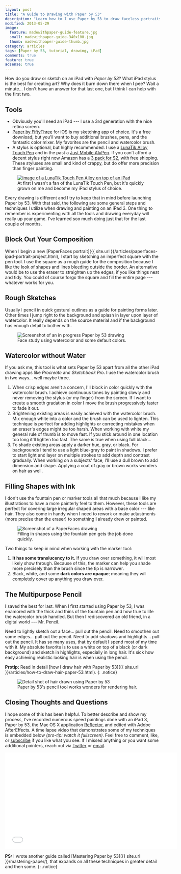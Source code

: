 ```yaml
---
layout: post
title: "A Guide to Drawing with Paper by 53"
description: "Learn how to I use Paper by 53 to draw faceless portraits and landscapes on an iPad."
modified: 2013-05-29
image: 
  feature: madewithpaper-guide-feature.jpg
  small: madewithpaper-guide-340x100.jpg
  thumb: madewithpaper-guide-thumb.jpg
category: articles
tags: [Paper by 53, tutorial, drawing, iPad]
comments: true
feature: true
adsense: true
---
```


How do you draw or sketch on an iPad with *Paper by 53*? What iPad stylus is the best for creating art? Why does it burn down there when I pee? Wait a minute... I don't have an answer for that last one, but I think I can help with the first two.

## Tools

*	Obviously you'll need an iPad --- I use a 3rd generation with the nice retina screen.
*   [Paper by FiftyThree](http://www.fiftythree.com/paper/) for iOS is my sketching app of choice. It's a free download, but you'll want to buy additional brushes, pens, and the fantastic color mixer. My favorites are the pencil and watercolor brush.
*   A stylus is optional, but highly recommended. I use a [LunaTik Alloy Touch Pen][1] and in the past a [Just Mobile AluPen][2]. If you can't afford a decent stylus right now Amazon has a [3 pack for $2][3], with free shipping. These styluses are small and kind of crappy, but do offer more precision than finger painting.

[1]: http://www.amazon.com/gp/product/B00821TR7G/ref=as_li_ss_tl?ie=UTF8&tag=mademist-20&linkCode=as2&camp=1789&creative=390957&creativeASIN=B00821TR7G
[2]: http://www.amazon.com/gp/product/B0042U9AT6/ref=as_li_ss_tl?ie=UTF8&tag=mademist-20&linkCode=as2&camp=1789&creative=390957&creativeASIN=B0042U9AT6
[3]: http://www.amazon.com/gp/product/B00575TN42/ref=as_li_ss_tl?ie=UTF8&camp=1789&creative=390957&creativeASIN=B00575TN42&linkCode=as2&tag=mademist-20 "Cheap iPad stylus, 3 pack for $2"

<figure>
	<a href="http://www.amazon.com/gp/product/B00821TR7G/ref=as_li_ss_tl?ie=UTF8&tag=mademist-20&linkCode=as2&camp=178&creative=390957&creativeASIN=B00821TR7G" target="_blank"><img src="{{ site.url }}/images/lunatik-touch-pen.jpg" alt="Image of a LunaTik Touch Pen Alloy on top of an iPad" /></a>
    <figcaption>At first I wasn't a fan of the LunaTik Touch Pen, but it's quickly grown on me and become my iPad stylus of choice.</figcaption>
</figure>

Every drawing is different and I try to keep that in mind before launching Paper by 53. With that said, the following are some general steps and techniques I utilize when drawing and painting on an iPad 3. One thing to remember is experimenting with all the tools and drawing everyday will really up your game. I've learned soo much doing just that for the last couple of months.

## Block Out Your Composition

When I begin a new [PaperFaces portrait]({{ site.url }}/articles/paperfaces-ipad-portrait-project.html), I start by sketching an imperfect square with the pen tool. I use the square as a rough guide for the composition because I like the look of shapes and lines bleeding outside the border. An alternative would be to use the eraser to straighten up the edges, if you like things neat and tidy. You could of course forgo the square and fill the entire page --- whatever works for you.

## Rough Sketches

Usually I pencil in quick gestural outlines as a guide for painting forms later. Other times I jump right to the background and splash in layer upon layer of watercolor. It really depends on the source material and if the background has enough detail to bother with.

<figure class="large">
    <img src="{{ site.url }}/images/girl-madewithpaper-in-progress.jpg" alt="Screenshot of an in progress Paper by 53 drawing" />
    <figcaption>Face study using watercolor and some default colors.</figcaption>
</figure>

## Watercolor without Water

If you ask me, this tool is what sets Paper by 53 apart from all the other iPad drawing apps like *Procreate* and *Sketchbook Pro*. I use the watercolor brush in two ways... well maybe three.

1.  When crisp edges aren't a concern, I'll block in color quickly with the watercolor brush. I achieve continuous tones by painting slowly and never removing the stylus (or my finger) from the screen. If I want to create a smooth gradation in color I move the brush progressively faster to fade it out.
2.  Brightening existing areas is easily achieved with the watercolor brush. Mix enough white into a color and the brush can be used to lighten. This technique is perfect for adding highlights or correcting mistakes when an eraser's edges might be too harsh. When working with white my general rule of thumb is to move fast. If you stick around in one location too long it'll lighten too fast. The same is true when using full black...
3.  To shade existing areas apply a darker hue, gray, or black. For backgrounds I tend to use a light blue-gray to paint in shadows. I prefer to start light and layer on multiple strokes to add depth and contrast gradually. When working on a subjects' face, I'll use a dull brown to add dimension and shape. Applying a coat of gray or brown works wonders on hair as well.

## Filling Shapes with Ink

I don't use the fountain pen  or marker tools all that much because I like my illustrations to have a more painterly feel to them. However, these tools are perfect for covering  large irregular shaped areas with a base color --- like hair. They also come in handy when I need to rework or make adjustments (more precise than the eraser) to something I already drew or painted.

<figure>
    <img src="{{ site.url }}/images/madewithpaper-filling-shapes.jpg" alt="Screenshot of a PaperFaces drawing" />
    <figcaption>Filling in shapes using the fountain pen gets the job done quickly.</figcaption>
</figure>

Two things to keep in mind when working with the marker tool:

1.	**It has some translucency to it.** If you draw over something, it will most likely show through. Because of this, the marker can  help you shade more precisely than the  brush since the tip is narrower.
2.	Black, white, and some **dark colors are opaque**; meaning they will completely cover up anything you draw over.

## The Multipurpose Pencil

I saved the best for last. When I first started using Paper by 53, I was enamored with the thick and thins of the fountain pen and how true to life the watercolor brush handled. But then I rediscovered an old friend, in a digital world --- Mr. Pencil.

Need to lightly sketch out a face... pull out the pencil. Need to smoothen out some edges... pull out the pencil. Need to add shadows and highlights... pull out the pencil. It has so many uses, that by default I spend most of my time with it. My absolute favorite is to use a white on top of a black (or dark background) and sketch in highlights, especially in long hair. It's sick how easy achieving realistic looking hair is when using the pencil.

**Protip:** Read in detail [how I draw hair with Paper by 53]({{ site.url }}/articles/how-to-draw-hair-paper-53.html).
{: .notice}

<figure>
    <img src="{{ site.url }}/images/madewithpaper-hair-detail.jpg" alt="Detail shot of hair drawn using Paper by 53" />
    <figcaption>Paper by 53's pencil tool works wonders for rendering hair.</figcaption>
</figure>

## Closing Thoughts and Questions

I hope some of this has been helpful. To better describe and show my process, I've recorded numerous speed paintings done with an iPad 3, Paper by 53, the Mac OS X application [Reflector](http://reflectorapp.com/), and edited with Adobe AfterEffects. A time lapse video that demonstrates some of my techniques is embedded below *(pro-tip: watch it fullscreen)*. Feel free to comment, like, or [subscribe](https://www.youtube.com/user/anotherjpeg "Subscribe to Michael Rose's YouTube Channel") if you like what you see. If I missed anything or you want some additional pointers, reach out via [Twitter](http://twitter.com/mmistakes) or [email](mailto:michael@mademistakes.com).

<iframe width="560" height="315" src="//www.youtube.com/embed/fC_yATccHmk" frameborder="0" allowfullscreen> </iframe>

**PS:** I wrote another guide called [Mastering Paper by 53]({{ site.url }}/mastering-paper/), that expands on all these techniques in greater detail and then some.
{: .notice}